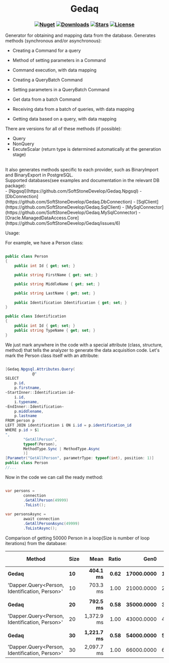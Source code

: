 <h1 align="center">
  <a>Gedaq</a>
</h1>

<h3 align="center">

  [![Nuget](https://img.shields.io/nuget/v/Gedaq?logo=Gedaq)](https://www.nuget.org/packages/Gedaq/)
  [![Downloads](https://img.shields.io/nuget/dt/Gedaq.svg)](https://www.nuget.org/packages/Gedaq/)
  [![Stars](https://img.shields.io/github/stars/SoftStoneDevelop/Gedaq?color=brightgreen)](https://github.com/SoftStoneDevelop/Gedaq/stargazers)
  [![License](https://img.shields.io/badge/license-MIT-blue.svg)](LICENSE)

</h3>

Generator for obtaining and mapping data from the database.
Generates methods (synchronous and/or asynchronous):
- Creating a Command for a query
- Method of setting parameters in a Command
- Command execution, with data mapping

- Creating a QueryBatch Command
- Setting parameters in a QueryBatch Command
- Get data from a batch Command
- Receiving data from a batch of queries, with data mapping

- Getting data based on a query, with data mapping

There are versions for all of these methods (if possible):
- Query
- NonQuery
- ЕecuteScalar (return type is determined automatically at the generation stage)
<br>
It also generates methods specific to each provider, such as BinaryImport and BinaryExport in PostgreSQL.<br>
Supported databases(see examples and documentation in the relevant DB package):<br>
- [Npgsql](https://github.com/SoftStoneDevelop/Gedaq.Npgsql)
- [DbConnection](https://github.com/SoftStoneDevelop/Gedaq.DbConnection)
- [SqlClient](https://github.com/SoftStoneDevelop/Gedaq.SqlClient)
- [MySqlConnector](https://github.com/SoftStoneDevelop/Gedaq.MySqlConnector)
- [Oracle.ManagedDataAccess.Core](https://github.com/SoftStoneDevelop/Gedaq/issues/6)

Usage:

For example, we have a Person class:
```C#

public class Person
{
    public int Id { get; set; }

    public string FirstName { get; set; }

    public string MiddleName { get; set; }

    public string LastName { get; set; }
    
    public Identification Identification { get; set; }
}

public class Identification
{
    public int Id { get; set; }
    public string TypeName { get; set; }
}

```
We just mark anywhere in the code with a special attribute (class, structure, method) that tells the analyzer to generate the data acquisition code.
Let's mark the Person class itself with an attribute:

```C#

[Gedaq.Npgsql.Attributes.Query(
            @"
SELECT 
    p.id,
    p.firstname,
~StartInner::Identification:id~
    i.id,
    i.typename,
~EndInner::Identification~
    p.middlename,
    p.lastname
FROM person p
LEFT JOIN identification i ON i.id = p.identification_id
WHERE p.id > $1
",
        "GetAllPerson",
        typeof(Person),
        MethodType.Sync | MethodType.Async
        )]
[Parametr("GetAllPerson", parametrType: typeof(int), position: 1)]
public class Person
//...

```

Now in the code we can call the ready method:
```C#

var persons = 
        connection
        .GetAllPerson(49999)
        .ToList();
        
var personsAsync = 
        await connection
        .GetAllPersonAsync(49999)
        .ToListAsync();

```

Comparison of getting 50000 Person in a loop(Size is number of loop iterations) from the database:


|                                         Method | Size |       Mean | Ratio |       Gen0 |       Gen1 |       Gen2 | Allocated | Alloc Ratio |
|----------------------------------------------- |----- |-----------:|------:|-----------:|-----------:|-----------:|----------:|------------:|
|                                          **Gedaq** |   **10** |   **404.1 ms** |  **0.62** | **17000.0000** | **16000.0000** |  **6000.0000** | **119.12 MB** |        **0.83** |
| &#39;Dapper.Query&lt;Person, Identification, Person&gt;&#39; |   10 |   703.3 ms |  1.00 | 21000.0000 | 20000.0000 |  7000.0000 | 143.93 MB |        1.00 |
|                                                |      |            |       |            |            |            |           |             |
|                                          **Gedaq** |   **20** |   **792.5 ms** |  **0.58** | **35000.0000** | **34000.0000** | **13000.0000** | **238.25 MB** |        **0.83** |
| &#39;Dapper.Query&lt;Person, Identification, Person&gt;&#39; |   20 | 1,372.9 ms |  1.00 | 43000.0000 | 42000.0000 | 16000.0000 | 287.85 MB |        1.00 |
|                                                |      |            |       |            |            |            |           |             |
|                                          **Gedaq** |   **30** | **1,221.7 ms** |  **0.58** | **54000.0000** | **53000.0000** | **20000.0000** | **357.36 MB** |        **0.83** |
| &#39;Dapper.Query&lt;Person, Identification, Person&gt;&#39; |   30 | 2,097.7 ms |  1.00 | 66000.0000 | 65000.0000 | 24000.0000 | 431.78 MB |        1.00 |
